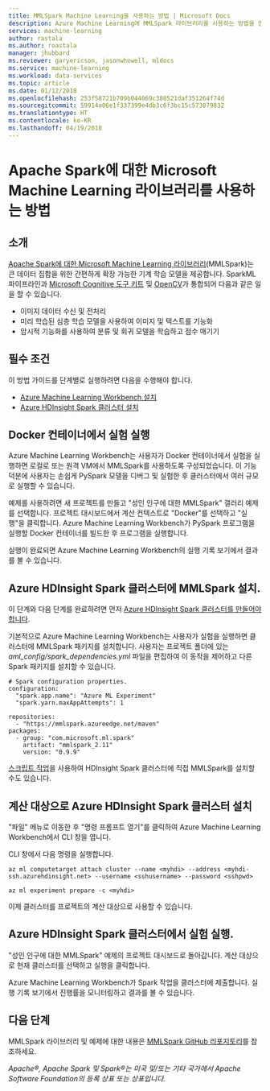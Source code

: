 ```yaml
---
title: MMLSpark Machine Learning을 사용하는 방법 | Microsoft Docs
description: Azure Machine Learning에 MMLSpark 라이브러리를 사용하는 방법을 안내합니다.
services: machine-learning
author: rastala
ms.author: roastala
manager: jhubbard
ms.reviewer: garyericson, jasonwhowell, mldocs
ms.service: machine-learning
ms.workload: data-services
ms.topic: article
ms.date: 01/12/2018
ms.openlocfilehash: 253f58721b709b044069c388521daf351264f74d
ms.sourcegitcommit: 59914a06e1f337399e4db3c6f3bc15c573079832
ms.translationtype: HT
ms.contentlocale: ko-KR
ms.lasthandoff: 04/19/2018
---
```

# <a name="how-to-use-microsoft-machine-learning-library-for-apache-spark"></a>Apache Spark에 대한 Microsoft Machine Learning 라이브러리를 사용하는 방법

## <a name="introduction"></a>소개

[Apache Spark에 대한 Microsoft Machine Learning 라이브러리](https://github.com/Azure/mmlspark)(MMLSpark)는 큰 데이터 집합을 위한 간편하게 확장 가능한 기계 학습 모델을 제공합니다. SparkML 파이프라인과 [Microsoft Cognitive 도구 키트](https://github.com/Microsoft/CNTK) 및 [OpenCV](http://www.opencv.org/)가 통합되어 다음과 같은 일을 할 수 있습니다. 
 * 이미지 데이터 수신 및 전처리
 * 미리 학습된 심층 학습 모델을 사용하여 이미지 및 텍스트를 기능화
 * 암시적 기능화를 사용하여 분류 및 회귀 모델을 학습하고 점수 매기기

## <a name="prerequisites"></a>필수 조건

이 방법 가이드를 단계별로 실행하려면 다음을 수행해야 합니다.
- [Azure Machine Learning Workbench 설치](../service/quickstart-installation.md)
- [Azure HDInsight Spark 클러스터 설치](https://docs.microsoft.com/azure/hdinsight/hdinsight-apache-spark-jupyter-spark-sql)

## <a name="run-your-experiment-in-docker-container"></a>Docker 컨테이너에서 실험 실행

Azure Machine Learning Workbench는 사용자가 Docker 컨테이너에서 실험을 실행하면 로컬로 또는 원격 VM에서 MMLSpark를 사용하도록 구성되었습니다. 이 기능 덕분에 사용자는 손쉽게 PySpark 모델을 디버그 및 실험한 후 클러스터에서 여러 규모로 실행할 수 있습니다. 

예제를 사용하려면 새 프로젝트를 만들고 "성인 인구에 대한 MMLSpark" 갤러리 예제를 선택합니다. 프로젝트 대시보드에서 계산 컨텍스트로 "Docker"를 선택하고 "실행"을 클릭합니다. Azure Machine Learning Workbench가 PySpark 프로그램을 실행할 Docker 컨테이너를 빌드한 후 프로그램을 실행합니다.

실행이 완료되면 Azure Machine Learning Workbench의 실행 기록 보기에서 결과를 볼 수 있습니다.

## <a name="install-mmlspark-on-azure-hdinsight-spark-cluster"></a>Azure HDInsight Spark 클러스터에 MMLSpark 설치.

이 단계와 다음 단계를 완료하려면 먼저 [Azure HDInsight Spark 클러스터를 만들어야 합니다](https://docs.microsoft.com/azure/hdinsight/hdinsight-apache-spark-jupyter-spark-sql).

기본적으로 Azure Machine Learning Workbench는 사용자가 실험을 실행하면 클러스터에 MMLSpark 패키지를 설치합니다. 사용자는 프로젝트 폴더에 있는 _aml_config/spark_dependencies.yml_ 파일을 편집하여 이 동작을 제어하고 다른 Spark 패키지를 설치할 수 있습니다.

```
# Spark configuration properties.
configuration:
  "spark.app.name": "Azure ML Experiment"
  "spark.yarn.maxAppAttempts": 1

repositories:
  - "https://mmlspark.azureedge.net/maven"
packages:
  - group: "com.microsoft.ml.spark"
    artifact: "mmlspark_2.11"
    version: "0.9.9"
```

[스크립트 작업](https://github.com/Azure/mmlspark#hdinsight)을 사용하여 HDInsight Spark 클러스터에 직접 MMLSpark를 설치할 수도 있습니다.

## <a name="set-up-azure-hdinsight-spark-cluster-as-compute-target"></a>계산 대상으로 Azure HDInsight Spark 클러스터 설치

"파일" 메뉴로 이동한 후 "명령 프롬프트 열기"를 클릭하여 Azure Machine Learning Workbench에서 CLI 창을 엽니다.

CLI 창에서 다음 명령을 실행합니다.

```
az ml computetarget attach cluster --name <myhdi> --address <myhdi-ssh.azurehdinsight.net> --username <sshusername> --password <sshpwd> 
```

```
az ml experiment prepare -c <myhdi>
```

이제 클러스터를 프로젝트의 계산 대상으로 사용할 수 있습니다.

## <a name="run-experiment-on-azure-hdinsight-spark-cluster"></a>Azure HDInsight Spark 클러스터에서 실험 실행.

"성인 인구에 대한 MMLSpark" 예제의 프로젝트 대시보드로 돌아갑니다. 계산 대상으로 현재 클러스터를 선택하고 실행을 클릭합니다.

Azure Machine Learning Workbench가 Spark 작업을 클러스터에 제출합니다. 실행 기록 보기에서 진행률을 모니터링하고 결과를 볼 수 있습니다.

## <a name="next-steps"></a>다음 단계
MMLSpark 라이브러리 및 예제에 대한 내용은 [MMLSpark GitHub 리포지토리](https://github.com/Azure/mmlspark)를 참조하세요.

*Apache®, Apache Spark 및 Spark®는 미국 및/또는 기타 국가에서 Apache Software Foundation의 등록 상표 또는 상표입니다.*
